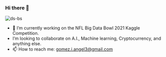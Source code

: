 ### Hi there 👋

![ds-bs](https://user-images.githubusercontent.com/68249354/100144920-24d97780-2e5d-11eb-854a-17f955f7dccd.jpg)

- 🔭 I’m currently working on the NFL Big Data Bowl 2021 Kaggle Competition.
- I’m looking to collaborate on A.I., Machine learning, Cryptocurrency, and anything else.
- 📫 How to reach me: gomez.i.angel3@gmail.com

